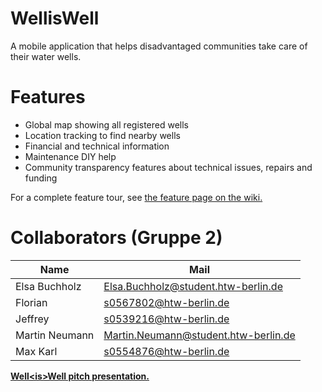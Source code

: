 # WellisWell 

A mobile application that helps disadvantaged communities take care of their water wells.

# Features

* Global map showing all registered wells
* Location tracking to find nearby wells
* Financial and technical information
* Maintenance DIY help
* Community transparency features about technical issues, repairs and funding

For a complete feature tour, see [the feature page on the wiki.](https://github.com/martinneumann/maph/wiki/Features)


# Collaborators (Gruppe 2)

| Name               | Mail                                 |
|--------------------|--------------------------------------|
| Elsa Buchholz      | Elsa.Buchholz@student.htw-berlin.de  |
| Florian            | s0567802@htw-berlin.de               |
| Jeffrey            | s0539216@htw-berlin.de               |
| Martin Neumann     | Martin.Neumann@student.htw-berlin.de |
| Max Karl           | s0554876@htw-berlin.de               |

**[Well\<is\>Well pitch presentation.](https://docs.google.com/presentation/d/1O72cxTc6pDUc0vmxBZK4N8FjJiaNkhScR2-NEgp_-N4/edit?usp=sharing)**
